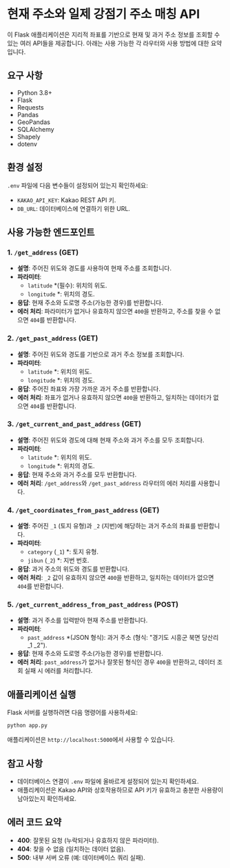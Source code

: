 # 현재 주소와 일제 강점기 주소 매칭 API

이 Flask 애플리케이션은 지리적 좌표를 기반으로 현재 및 과거 주소 정보를 조회할 수 있는 여러 API들을 제공합니다. 아래는 사용 가능한 각 라우터와 사용 방법에 대한 요약입니다.

## 요구 사항
- Python 3.8+
- Flask
- Requests
- Pandas
- GeoPandas
- SQLAlchemy
- Shapely
- dotenv

## 환경 설정

`.env` 파일에 다음 변수들이 설정되어 있는지 확인하세요:
- `KAKAO_API_KEY`: Kakao REST API 키.
- `DB_URL`: 데이터베이스에 연결하기 위한 URL.

## 사용 가능한 엔드포인트

### 1. `/get_address` (GET)
- **설명**: 주어진 위도와 경도를 사용하여 현재 주소를 조회합니다.
- **파라미터**:
  - `latitude` *(필수): 위치의 위도.
  - `longitude` *: 위치의 경도.
- **응답**: 현재 주소와 도로명 주소(가능한 경우)를 반환합니다.
- **에러 처리**: 파라미터가 없거나 유효하지 않으면 `400`을 반환하고, 주소를 찾을 수 없으면 `404`를 반환합니다.

### 2. `/get_past_address` (GET)
- **설명**: 주어진 위도와 경도를 기반으로 과거 주소 정보를 조회합니다.
- **파라미터**:
  - `latitude` *: 위치의 위도.
  - `longitude` *: 위치의 경도.
- **응답**: 주어진 좌표와 가장 가까운 과거 주소를 반환합니다.
- **에러 처리**: 좌표가 없거나 유효하지 않으면 `400`을 반환하고, 일치하는 데이터가 없으면 `404`를 반환합니다.

### 3. `/get_current_and_past_address` (GET)
- **설명**: 주어진 위도와 경도에 대해 현재 주소와 과거 주소를 모두 조회합니다.
- **파라미터**:
  - `latitude` *: 위치의 위도.
  - `longitude` *: 위치의 경도.
- **응답**: 현재 주소와 과거 주소를 모두 반환합니다.
- **에러 처리**: `/get_address`와 `/get_past_address` 라우터의 에러 처리를 사용합니다.

### 4. `/get_coordinates_from_past_address` (GET)
- **설명**: 주어진 `_1` (토지 유형)과 `_2` (지번)에 해당하는 과거 주소의 좌표를 반환합니다.
- **파라미터**:
  - `category` (`_1`) *: 토지 유형.
  - `jibun` (`_2`) *: 지번 번호.
- **응답**: 과거 주소의 위도와 경도를 반환합니다.
- **에러 처리**: `_2` 값이 유효하지 않으면 `400`을 반환하고, 일치하는 데이터가 없으면 `404`를 반환합니다.

### 5. `/get_current_address_from_past_address` (POST)
- **설명**: 과거 주소를 입력받아 현재 주소를 반환합니다.
- **파라미터**:
  - `past_address` *(JSON 형식): 과거 주소 (형식: "경기도 시흥군 북면 당산리 _1 _2").
- **응답**: 현재 주소와 도로명 주소(가능한 경우)를 반환합니다.
- **에러 처리**: `past_address`가 없거나 잘못된 형식인 경우 `400`을 반환하고, 데이터 조회 실패 시 에러를 처리합니다.

## 애플리케이션 실행

Flask 서버를 실행하려면 다음 명령어를 사용하세요:
```sh
python app.py
```

애플리케이션은 `http://localhost:5000`에서 사용할 수 있습니다.

## 참고 사항
- 데이터베이스 연결이 `.env` 파일에 올바르게 설정되어 있는지 확인하세요.
- 애플리케이션은 Kakao API와 상호작용하므로 API 키가 유효하고 충분한 사용량이 남아있는지 확인하세요.

## 에러 코드 요약
- **400**: 잘못된 요청 (누락되거나 유효하지 않은 파라미터).
- **404**: 찾을 수 없음 (일치하는 데이터 없음).
- **500**: 내부 서버 오류 (예: 데이터베이스 쿼리 실패).


